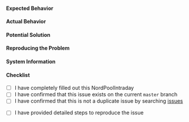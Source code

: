 <!--- This NordPoolIntraday provides sections for bugs and features. Please delete any irrelevant sections before submitting -->

#### Expected Behavior
<!--- Required. Describe the behavior you expect to see for your case. -->

#### Actual Behavior
<!--- Required. Describe the actual behavior for your case. -->

#### Potential Solution
<!--- Optional. Describe any potential solutions and/or thoughts as to what may be causing the difference between expected and actual behavior. -->

#### Reproducing the Problem
<!--- Required for Bugs. Describe how to reproduce the problem. This can be via a failing unit test or a simplified algorithm that reliably demonstrates this issue.  -->

#### System Information
<!--- Required for Bugs. Include any system specific information, such as OS. -->

#### Checklist
<!--- Confirm that you've provided all the required information. -->
<!--- Required fields --->
- [ ] I have completely filled out this NordPoolIntraday
- [ ] I have confirmed that this issue exists on the current `master` branch
- [ ] I have confirmed that this is not a duplicate issue by searching [issues](https://github.com/QuantConnect/Lean/issues)
<!--- Required for Bugs, feature request can delete the line below. -->
- [ ] I have provided detailed steps to reproduce the issue

<!--- NordPoolIntraday inspired by https://github.com/stevemao/github-issue-NordPoolIntradays -->